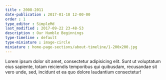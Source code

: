 ```yaml
---
title : 2008-2011
date-publication : 2017-01-18 12-00-00
order : 1
type_editor : SimpleMd
last_modified : 2017-09-22 23-48-53
description : Our Humble Beginnings
type-timeline : default
type-miniature : image-circle
miniature : home-page-sections/about-timeline/1-200x200.jpg
---
```

Lorem ipsum dolor sit amet, consectetur adipisicing elit. Sunt ut voluptatum eius sapiente, totam reiciendis temporibus qui quibusdam, recusandae sit vero unde, sed, incidunt et ea quo dolore laudantium consectetur!
